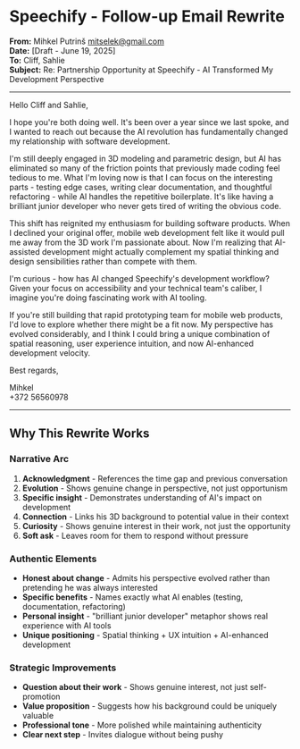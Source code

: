 # Speechify - Follow-up Email Rewrite

**From:** Mihkel Putrinš <mitselek@gmail.com>  
**Date:** [Draft - June 19, 2025]  
**To:** Cliff, Sahlie  
**Subject:** Re: Partnership Opportunity at Speechify - AI Transformed My Development Perspective  

---

Hello Cliff and Sahlie,

I hope you're both doing well. It's been over a year since we last spoke, and I wanted to reach out because the AI revolution has fundamentally changed my relationship with software development.

I'm still deeply engaged in 3D modeling and parametric design, but AI has eliminated so many of the friction points that previously made coding feel tedious to me. What I'm loving now is that I can focus on the interesting parts - testing edge cases, writing clear documentation, and thoughtful refactoring - while AI handles the repetitive boilerplate. It's like having a brilliant junior developer who never gets tired of writing the obvious code.

This shift has reignited my enthusiasm for building software products. When I declined your original offer, mobile web development felt like it would pull me away from the 3D work I'm passionate about. Now I'm realizing that AI-assisted development might actually complement my spatial thinking and design sensibilities rather than compete with them.

I'm curious - how has AI changed Speechify's development workflow? Given your focus on accessibility and your technical team's caliber, I imagine you're doing fascinating work with AI tooling.

If you're still building that rapid prototyping team for mobile web products, I'd love to explore whether there might be a fit now. My perspective has evolved considerably, and I think I could bring a unique combination of spatial reasoning, user experience intuition, and now AI-enhanced development velocity.

Best regards,

Mihkel  
+372 56560978

---

## Why This Rewrite Works

### Narrative Arc

1. **Acknowledgment** - References the time gap and previous conversation
2. **Evolution** - Shows genuine change in perspective, not just opportunism  
3. **Specific insight** - Demonstrates understanding of AI's impact on development
4. **Connection** - Links his 3D background to potential value in their context
5. **Curiosity** - Shows genuine interest in their work, not just the opportunity
6. **Soft ask** - Leaves room for them to respond without pressure

### Authentic Elements

- **Honest about change** - Admits his perspective evolved rather than pretending he was always interested
- **Specific benefits** - Names exactly what AI enables (testing, documentation, refactoring)
- **Personal insight** - "brilliant junior developer" metaphor shows real experience with AI tools
- **Unique positioning** - Spatial thinking + UX intuition + AI-enhanced development

### Strategic Improvements

- **Question about their work** - Shows genuine interest, not just self-promotion
- **Value proposition** - Suggests how his background could be uniquely valuable
- **Professional tone** - More polished while maintaining authenticity
- **Clear next step** - Invites dialogue without being pushy
